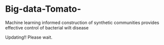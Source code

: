 # Big-data-Tomato-
Machine learning informed construction of synthetic communities provides effective control of bacterial wilt disease 

Updating!! Please wait.
